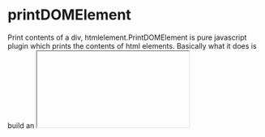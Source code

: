 # printDOMElement
Print contents of a div, htmlelement.PrintDOMElement is pure javascript plugin which prints the contents of html elements. Basically what it does is build an <iframe> write the contents of html element and trigger the print .

### Installing

Clone repo, or download printDOMElement.js

```
git clone https://github.com/Teodor-Zhelyazkov/printDOMElement.git
```



## Getting Started

Add "printDOMElement.js" to your page

```
<!DOCTYPE html>
<html lang="en">
    <head>
        <script src="printDOMElement.js"></script>
    ..
..
```

## Examples

Basic usage

```
new printDOMElement({
    selector  : '#element_to_print'
});
```

Delay printing with two seconds

```
new printDOMElement({
    selector  : '#element_to_print',
    delay     : 2 
});
```

Add metdata to iframe before printing
```
new printDOMElement({
    selector  : '#element_to_print',
    metadata  : [
        "<title>Print Dom Element</title>",
        '<script onload="" src="https://code.jquery.com/jquery-1.12.4.js"><\/script>',
        '<meta name="viewport" content="initial-scale=1, maximum-scale=1, user-scalable=no" />',
        '<meta charset="utf-8">',
        `<style>.. <\/style>`,
        `<script>.. <\/script>`
    ]
});
```

Trigger print manually
```
new printDOMElement({
    selector  : '#element_to_print',
    autoPrint : false, // Default : true
    metadata  : [
        <!-- Add jQuery -->
        '<script onload="" src="https://code.jquery.com/jquery-1.12.4.js"><\/script>',
        `<script>
            $(document).ready(function () {
                /** After your work did finish trigger print manually **/
                setTimeout(function () {
                    window.print();
                },2000)
            })
        <\/script>`
    ]
});
```

Full config object with Defaults
```
new printDOMElement({
    selector  : '#element_to_print',
    autoPrint : true,
    delay     : 0,  
    metadata  : [],
    beforePrint : function ()
    {

    },
    afterPrint : function ()
    {

    },
    onError : function (e)
    {
        console.log(e);
    }
});
```
